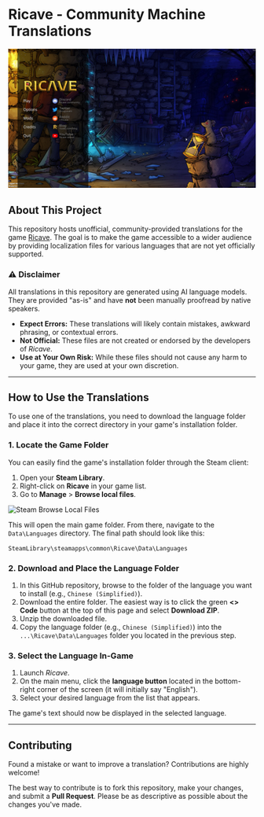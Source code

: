 # Ricave - Community Machine Translations

![Ricave Main Menu](https://github.com/Rustbeard86/Ricave-Machine-Translations/blob/main/main_menu_image.jpg?raw=true)

## About This Project

This repository hosts unofficial, community-provided translations for the game [Ricave](https://store.steampowered.com/app/1942680/Ricave/). The goal is to make the game accessible to a wider audience by providing localization files for various languages that are not yet officially supported.

### ⚠️ Disclaimer
All translations in this repository are generated using AI language models. They are provided "as-is" and have **not** been manually proofread by native speakers.

-   **Expect Errors:** These translations will likely contain mistakes, awkward phrasing, or contextual errors.
-   **Not Official:** These files are not created or endorsed by the developers of *Ricave*.
-   **Use at Your Own Risk:** While these files should not cause any harm to your game, they are used at your own discretion.

---

## How to Use the Translations

To use one of the translations, you need to download the language folder and place it into the correct directory in your game's installation folder.

### 1. Locate the Game Folder

You can easily find the game's installation folder through the Steam client:

1.  Open your **Steam Library**.
2.  Right-click on **Ricave** in your game list.
3.  Go to **Manage** > **Browse local files**.

![Steam Browse Local Files]([https://i.imgur.com/KxN3o4T.png](https://github.com/Rustbeard86/Ricave-Machine-Translations/blob/main/steam-browse-local-files.jpg?raw=true))

This will open the main game folder. From there, navigate to the `Data\Languages` directory. The final path should look like this:
```
SteamLibrary\steamapps\common\Ricave\Data\Languages
```

### 2. Download and Place the Language Folder

1.  In this GitHub repository, browse to the folder of the language you want to install (e.g., `Chinese (Simplified)`).
2.  Download the entire folder. The easiest way is to click the green **<> Code** button at the top of this page and select **Download ZIP**.
3.  Unzip the downloaded file.
4.  Copy the language folder (e.g., `Chinese (Simplified)`) into the `...\Ricave\Data\Languages` folder you located in the previous step.

### 3. Select the Language In-Game

1.  Launch *Ricave*.
2.  On the main menu, click the **language button** located in the bottom-right corner of the screen (it will initially say "English").
3.  Select your desired language from the list that appears.

The game's text should now be displayed in the selected language.

---

## Contributing

Found a mistake or want to improve a translation? Contributions are highly welcome!

The best way to contribute is to fork this repository, make your changes, and submit a **Pull Request**. Please be as descriptive as possible about the changes you've made.
